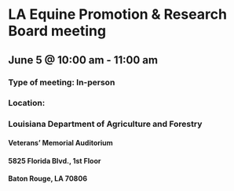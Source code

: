 # LA Equine Promotion & Research Board meeting
## June 5 @ 10:00 am - 11:00 am
### Type of meeting: In-person
### Location:
### **Louisiana Department of Agriculture and Forestry**

#### Veterans’ Memorial Auditorium
#### 5825 Florida Blvd., 1st Floor
#### Baton Rouge, LA 70806
